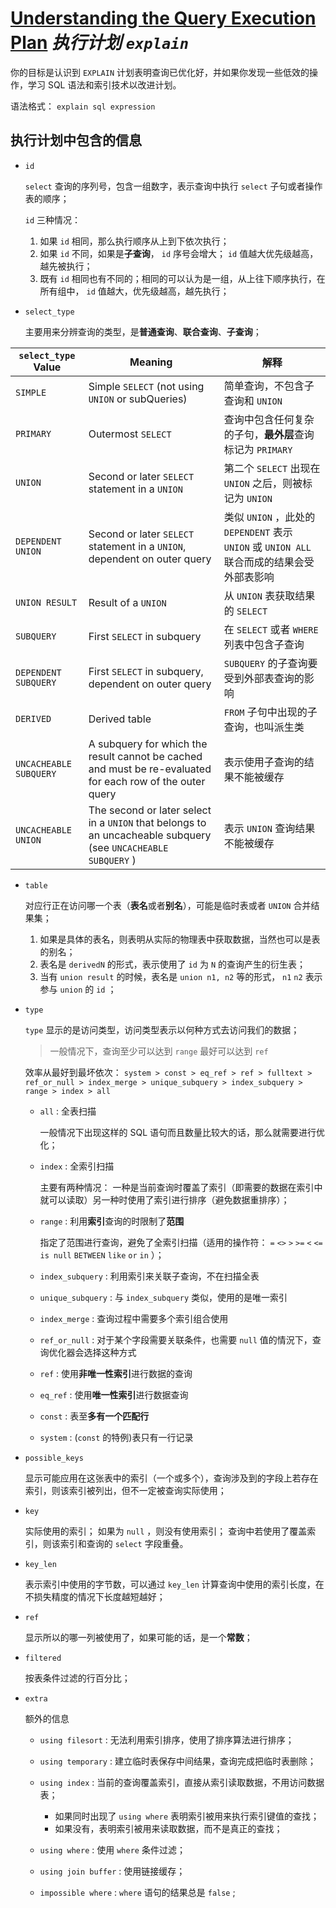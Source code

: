 # [Understanding the Query Execution Plan](https://dev.mysql.com/doc/refman/8.0/en/execution-plan-information.html) _执行计划 `explain`_


你的目标是认识到 `EXPLAIN` 计划表明查询已优化好，并如果你发现一些低效的操作，学习 SQL 语法和索引技术以改进计划。


语法格式： `explain sql expression`


## 执行计划中包含的信息


* `id` 

  `select` 查询的序列号，包含一组数字，表示查询中执行 `select` 子句或者操作表的顺序；

  `id` 三种情况：
  1. 如果 `id` 相同，那么执行顺序从上到下依次执行；
  2. 如果 `id` 不同，如果是**子查询**， `id` 序号会增大； `id` 值越大优先级越高，越先被执行；
  3. 既有 `id` 相同也有不同的；相同的可以认为是一组，从上往下顺序执行，在所有组中， `id` 值越大，优先级越高，越先执行；

* `select_type`

  主要用来分辨查询的类型，是**普通查询**、**联合查询**、**子查询**；

| `select_type` Value    | Meaning                                                                                                       | 解释                                                                  |
|------------------------|---------------------------------------------------------------------------------------------------------------|---------------------------------------------------------------------|
| `SIMPLE`               | Simple `SELECT` (not using `UNION` or subQueries)                                                             | 简单查询，不包含子查询和 `UNION`                                                |
| `PRIMARY`              | Outermost `SELECT`                                                                                            | 查询中包含任何复杂的子句，**最外层**查询标记为 `PRIMARY`                                 |
| `UNION`                | Second or later `SELECT` statement in a `UNION`                                                               | 第二个 `SELECT` 出现在 `UNION` 之后，则被标记为 `UNION`                           |
| `DEPENDENT UNION`      | Second or later `SELECT` statement in a `UNION`, dependent on outer query                                     | 类似 `UNION` ，此处的 `DEPENDENT` 表示 `UNION` 或 `UNION ALL` 联合而成的结果会受外部表影响 |
| `UNION RESULT`         | Result of a `UNION`                                                                                           | 从 `UNION` 表获取结果的 `SELECT`                                           |
| `SUBQUERY`             | First `SELECT` in subquery                                                                                    | 在 `SELECT` 或者 `WHERE` 列表中包含子查询                                      |
| `DEPENDENT SUBQUERY`   | First `SELECT` in subquery, dependent on outer query                                                          | `SUBQUERY` 的子查询要受到外部表查询的影响                                          |
| `DERIVED`              | Derived table                                                                                                 | `FROM` 子句中出现的子查询，也叫派生类                                              |
| `UNCACHEABLE SUBQUERY` | A subquery for which the result cannot be cached and must be re-evaluated for each row of the outer query     | 表示使用子查询的结果不能被缓存                                                     |
| `UNCACHEABLE UNION`    | The second or later select in a `UNION` that belongs to an uncacheable subquery (see `UNCACHEABLE SUBQUERY` ) | 表示 `UNION` 查询结果不能被缓存                                                |

* `table`

  对应行正在访问哪一个表（**表名**或者**别名**），可能是临时表或者 `UNION` 合并结果集；

  1. 如果是具体的表名，则表明从实际的物理表中获取数据，当然也可以是表的别名；
  2. 表名是 `derivedN` 的形式，表示使用了 `id` 为 `N` 的查询产生的衍生表；
  3. 当有 `union result` 的时候，表名是 `union n1, n2` 等的形式， `n1` `n2` 表示参与 `union` 的 `id` ；

* `type`

  `type` 显示的是访问类型，访问类型表示以何种方式去访问我们的数据；

  > 一般情况下，查询至少可以达到 `range` 最好可以达到 `ref`

  效率从最好到最坏依次： `system > const > eq_ref > ref > fulltext > ref_or_null > index_merge > unique_subquery > index_subquery > range > index > all`

  * `all` : 全表扫描
    
    一般情况下出现这样的 SQL 语句而且数量比较大的话，那么就需要进行优化；
  
  * `index` : 全索引扫描

    主要有两种情况： 一种是当前查询时覆盖了索引（即需要的数据在索引中就可以读取）另一种时使用了索引进行排序（避免数据重排序）；
  
  * `range` : 利用**索引**查询的时限制了**范围**

    指定了范围进行查询，避免了全索引扫描（适用的操作符： `=` `<>` `>` `>=` `<` `<=` `is null` `BETWEEN` `like` `or` `in` ）；

  * `index_subquery` : 利用索引来关联子查询，不在扫描全表
  
  * `unique_subquery` : 与 `index_subquery` 类似，使用的是唯一索引
  
  * `index_merge` : 查询过程中需要多个索引组合使用
  
  * `ref_or_null` : 对于某个字段需要关联条件，也需要 `null` 值的情況下，查询优化器会选择这种方式
  
  * `ref` : 使用**非唯一性索引**进行数据的查询
  
  * `eq_ref` : 使用**唯一性索引**进行数据查询
  
  * `const` : 表至**多有一个匹配行**
  
  * `system` : (`const` 的特例)表只有一行记录

* `possible_keys`

  显示可能应用在这张表中的索引（一个或多个），查询涉及到的字段上若存在索引，则该索引被列出，但不一定被查询实际使用；

* `key`

  实际使用的索引；
  如果为 `null` ，则没有使用索引；
  查询中若使用了覆盖索引，则该索引和查询的 `select` 字段重叠。

* `key_len`

  表示索引中使用的字节数，可以通过 `key_len` 计算查询中使用的索引长度，在不损失精度的情况下长度越短越好；

* `ref`

  显示所以的哪一列被使用了，如果可能的话，是一个**常数**；

* `filtered`

  按表条件过滤的行百分比；

* `extra`

  额外的信息

  * `using filesort` : 无法利用索引排序，使用了排序算法进行排序；
  * `using temporary` : 建立临时表保存中间结果，查询完成把临时表删除；
  * `using index` : 当前的查询覆盖索引，直接从索引读取数据，不用访问数据表；
  
    * 如果同时出现了 `using where` 表明索引被用来执行索引键值的查找；
    * 如果没有，表明索引被用来读取数据，而不是真正的查找；

  * `using where` : 使用 `where` 条件过滤；
  * `using join buffer` : 使用链接缓存；
  * `impossible where` : `where` 语句的结果总是 `false` ;
